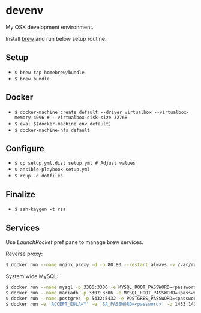 # devenv

My OSX development environment.

Install [brew](http://brew.sh) and run below setup routine.

## Setup

 * `$ brew tap homebrew/bundle`
 * `$ brew bundle`

## Docker

 * `$ docker-machine create default --driver virtualbox --virtualbox-memory 4096 # --virtualbox-disk-size 32768`
 * `$ eval $(docker-machine env default)`
 * `$ docker-machine-nfs default`

## Configure

 * `$ cp setup.yml.dist setup.yml # Adjust values`
 * `$ ansible-playbook setup.yml`
 * `$ rcup -d dotfiles`

## Finalize

 * `$ ssh-keygen -t rsa`

## Services

Use _LaunchRocket_ pref pane to manage brew services.

Reverse proxy:

```bash
$ docker run --name nginx_proxy -d -p 80:80 --restart always -v /var/run/docker.sock:/tmp/docker.sock:ro jwilder/nginx-proxy
```

System wide MySQL:

```bash
$ docker run --name mysql -p 3306:3306 -e MYSQL_ROOT_PASSWORD=<password> -d mysql:5.6
$ docker run --name mariadb -p 3307:3306 -e MYSQL_ROOT_PASSWORD=<password> -d mariadb:10.1
$ docker run --name postgres -p 5432:5432 -e POSTGRES_PASSWORD=<password> -d postgres
$ docker run -e 'ACCEPT_EULA=Y' -e 'SA_PASSWORD=<password>' -p 1433:1433 --name mssql -d microsoft/mssql-server-linux
```
